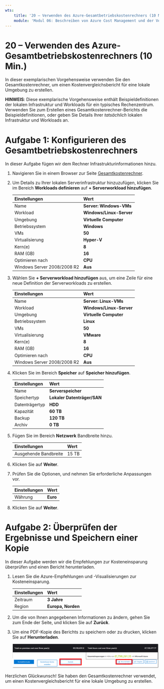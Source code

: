 ```yaml
---
wts:
    title: '20 – Verwenden des Azure-Gesamtbetriebskostenrechners (10 Min.)'
    module: 'Modul 06: Beschreiben von Azure Cost Management und der Vereinbarungen zum Servicelevel'
---
```

# 20 – Verwenden des Azure-Gesamtbetriebskostenrechners (10 Min.)


In dieser exemplarischen Vorgehensweise verwenden Sie den Gesamtkostenrechner, um einen Kostenvergleichsbericht für eine lokale Umgebung zu erstellen.

**HINWEIS**: Diese exemplarische Vorgehensweise enthält Beispieldefinitionen der lokalen Infrastruktur und Workloads für ein typisches Rechenzentrum. Verwenden Sie zum Erstellen eines Gesamtkostenrechner-Berichts die Beispieldefinitionen, oder geben Sie Details Ihrer *tatsächlich* lokalen Infrastruktur und Workloads an.

# Aufgabe 1: Konfigurieren des Gesamtbetriebskostenrechners

In dieser Aufgabe fügen wir dem Rechner Infrastrukturinformationen hinzu. 

1. Navigieren Sie in einem Browser zur Seite [Gesamtkostenrechner](https://azure.microsoft.com/de-de/pricing/tco/calculator/).

2. Um Details zu Ihrer lokalen Serverinfrastruktur hinzuzufügen, klicken Sie im Bereich **Workloads definieren** auf **+ Serverworkload hinzufügen**.

    | Einstellungen | Wert |
    | -- | -- |
    | Name | **Server: Windows-VMs** |
    | Workload | **Windows/Linux-Server** |
    | Umgebung | **Virtuelle Computer** |
    | Betriebssystem | **Windows** |  
    | VMs | **50** |
    | Virtualisierung | **Hyper-V** |
    | Kern(e) | **8**|
    | RAM (GB) | **16** |
    | Optimieren nach | **CPU** |
    | Windows Server 2008/2008 R2 | **Aus** |

3. Wählen Sie **+ Serverworkload hinzufügen** aus, um eine Zeile für eine neue Definition der Serverworkloads zu erstellen. 

    | Einstellungen | Wert |
    | -- | -- |
    | Name | **Server: Linux-VMs** |
    | Workload | **Windows/Linux-Server** |
    | Umgebung | **Virtuelle Computer** |
    | Betriebssystem | **Linux** |  
    | VMs | **50** |
    | Virtualisierung | **VMware** |
    | Kern(e) | **8**|
    | RAM (GB) | **16** |
    | Optimieren nach | **CPU** |
    | Windows Server 2008/2008 R2 | **Aus** |

4. Klicken Sie im Bereich **Speicher** auf **Speicher hinzufügen**.

    | Einstellungen | Wert |
    | -- | -- |
    | Name | **Serverspeicher** |
    | Speichertyp | **Lokaler Datenträger/SAN** |
    | Datenträgertyp | **HDD** |
    | Kapazität | **60 TB** |  
    | Backup | **120 TB** |
    | Archiv | **0 TB** |

5. Fügen Sie im Bereich **Netzwerk** Bandbreite hinzu. 

    | Einstellungen | Wert |
    | -- | -- |
    | Ausgehende Bandbreite | 15 TB|

6. Klicken Sie auf **Weiter**.

7. Prüfen Sie die Optionen, und nehmen Sie erforderliche Anpassungen vor. 

    | Einstellungen | Wert |
    | -- | -- |
    | Währung | **Euro** |

8. Klicken Sie auf **Weiter**.

# Aufgabe 2: Überprüfen der Ergebnisse und Speichern einer Kopie

In dieser Aufgabe werden wir die Empfehlungen zur Kosteneinsparung überprüfen und einen Bericht herunterladen. 

1. Lesen Sie die Azure-Empfehlungen und -Visualisierungen zur Kosteneinsparung.

    | Einstellungen | Wert |
    | -- | -- |
    | Zeitraum| **3 Jahre** |
    | Region | **Europa, Norden** |

2. Um die von Ihnen angegebenen Informationen zu ändern, gehen Sie zum Ende der Seite, und klicken Sie auf **Zurück**. 

3. Um eine PDF-Kopie des Berichts zu speichern oder zu drucken, klicken Sie auf **Herunterladen**.

    ![Screenshot des Berichtsbereichs des Gesamtkostenrechners in Azure. Die hervorgehobenen und ausgefüllten Eingabefelder geben an, wie der Zeitraum des Gesamtkostenrechners auf drei Jahre und die Region auf Nordeuropa festgelegt wird. Ein Diagramm zeigt die Kosten für lokale Infrastruktur und Workloads im Vergleich zu den durch die Verwendung von Azure reduzierten Kosten.](../images/2001.png)

Herzlichen Glückwunsch! Sie haben den Gesamtkostenrechner verwendet, um einen Kostenvergleichsbericht für eine lokale Umgebung zu erstellen.
